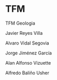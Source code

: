 # TFM
TFM Geologia

Javier Reyes Villa

Alvaro Vidal Segovia

Jorge Jiménez García

Alan Alfonso Vizuette

Alfredo Baliño Usher
